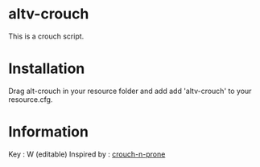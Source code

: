 # altv-crouch

This is a crouch script. 

# Installation
Drag alt-crouch in your resource folder and add add 'altv-crouch' to your resource.cfg. 

# Information 
Key : W (editable)
Inspired by : [crouch-n-prone](https://github.com/Blumlaut/crouch-n-prone)

